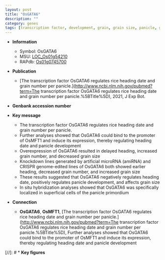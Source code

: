```yaml
---
layout: post
title: "OsGATA6"
description: ""
category: genes
tags: [transcription factor, development, grain, grain size, panicle, grain number, heading date, panicle development]
---
```


* **Information**  
    + Symbol: OsGATA6  
    + MSU: [LOC_Os01g54210](http://rice.uga.edu/cgi-bin/ORF_infopage.cgi?orf=LOC_Os01g54210)  
    + RAPdb: [Os01g0745700](https://rapdb.dna.affrc.go.jp/locus/?name=Os01g0745700)  

* **Publication**  
    + [The transcription factor OsGATA6 regulates rice heading date and grain number per panicle.](http://www.ncbi.nlm.nih.gov/pubmed?term=The transcription factor OsGATA6 regulates rice heading date and grain number per panicle.%5BTitle%5D), 2021, J Exp Bot.

* **Genbank accession number**  

* **Key message**  
    + The transcription factor OsGATA6 regulates rice heading date and grain number per panicle.
    + Further analyses showed that OsGATA6 could bind to the promoter of OsMFT1 and induce its expression, thereby regulating heading date and panicle development
    + Overexpression of OsGATA6 resulted in delayed heading, increased grain number, and decreased grain size
    + Knockdown lines generated by artificial microRNA (amiRNA) and CRISPR genome-edited lines of OsGATA6 both showed earlier heading, decreased grain number, and increased grain size
    + These results suggested that OsGATA6 negatively regulates heading date, positively regulates panicle development, and affects grain size
    + In situ hybridization analyses showed that OsGATA6 was specifically localized in superficial cells of the panicle primordium

* **Connection**  
    + __OsGATA6__, __OsMFT1__, [The transcription factor OsGATA6 regulates rice heading date and grain number per panicle.](http://www.ncbi.nlm.nih.gov/pubmed?term=The transcription factor OsGATA6 regulates rice heading date and grain number per panicle.%5BTitle%5D),  Further analyses showed that OsGATA6 could bind to the promoter of OsMFT1 and induce its expression, thereby regulating heading date and panicle development

[//]: # * **Key figures**  


